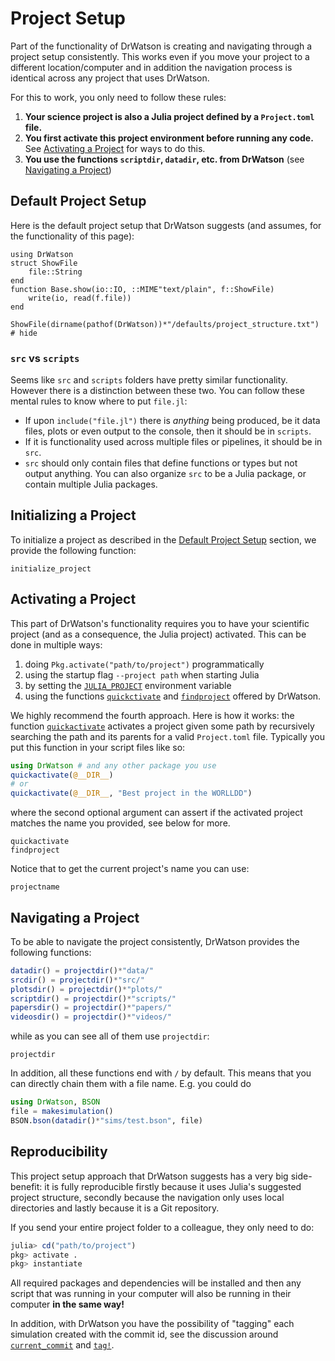 # Project Setup

Part of the functionality of DrWatson is creating and navigating through a project setup consistently. This works even if you move your project to a different location/computer and in addition the navigation process is identical across any project that uses DrWatson.

For this to work, you only need to follow these rules:

1. **Your science project is also a Julia project defined by a `Project.toml` file.**
2. **You first activate this project environment before running any code.** See [Activating a Project](@ref) for ways to do this.
3. **You use the functions `scriptdir`, `datadir`, etc. from DrWatson** (see [Navigating a Project](@ref))

## Default Project Setup

Here is the default project setup that DrWatson suggests (and assumes, for the functionality of this page):

```@setup project
using DrWatson
struct ShowFile
    file::String
end
function Base.show(io::IO, ::MIME"text/plain", f::ShowFile)
    write(io, read(f.file))
end
```
```@example project
ShowFile(dirname(pathof(DrWatson))*"/defaults/project_structure.txt") # hide
```

### `src` vs `scripts`
Seems like `src` and `scripts` folders have pretty similar functionality. However there is a distinction between these two. You can follow these mental rules to know where to put `file.jl`:

* If upon `include("file.jl")` there is _anything_ being produced, be it data files, plots or even output to the console, then it should be in `scripts`.
* If it is functionality used across multiple files or pipelines, it should be in `src`.
* `src` should only contain files that define functions or types but not output anything. You can also organize `src` to be a Julia package, or contain multiple Julia packages.

## Initializing a Project

To initialize a project as described in the [Default Project Setup](@ref) section, we provide the following function:
```@docs
initialize_project
```

## Activating a Project
This part of DrWatson's functionality requires you to have your scientific project (and as a consequence, the Julia project) activated.
This can be done in multiple ways:
   1. doing `Pkg.activate("path/to/project")` programmatically
   2. using the startup flag `--project path` when starting Julia
   3. by setting the [`JULIA_PROJECT`](https://docs.julialang.org/en/latest/manual/environment-variables/#JULIA_PROJECT-1) environment variable
   4. using the functions [`quickctivate`](@ref) and [`findproject`](@ref) offered by DrWatson.

We highly recommend the fourth approach. Here is how it works: the function [`quickactivate`](@ref) activates a project given some path by recursively searching the path and its parents for a valid `Project.toml` file. Typically you put this function in your script files like so:
```julia
using DrWatson # and any other package you use
quickactivate(@__DIR__)
# or
quickactivate(@__DIR__, "Best project in the WORLLDD")
```
where the second optional argument can assert if the activated project matches the name you provided, see below for more.

```@docs
quickactivate
findproject
```

Notice that to get the current project's name you can use:
```@docs
projectname
```
## Navigating a Project
To be able to navigate the project consistently, DrWatson provides the following functions:
```julia
datadir() = projectdir()*"data/"
srcdir() = projectdir()*"src/"
plotsdir() = projectdir()*"plots/"
scriptdir() = projectdir()*"scripts/"
papersdir() = projectdir()*"papers/"
videosdir() = projectdir()*"videos/"
```

while as you can see all of them use `projectdir`:
```@docs
projectdir
```

In addition, all these functions end with `/` by default. This means that you can directly chain them with a file name. E.g. you could do
```julia
using DrWatson, BSON
file = makesimulation()
BSON.bson(datadir()*"sims/test.bson", file)
```

## Reproducibility
This project setup approach that DrWatson suggests has a very big side-benefit: it is fully reproducible firstly because it uses Julia's suggested project structure, secondly because the navigation only uses local directories and lastly because it is a Git repository.

If you send your entire project folder to a colleague, they only need to do:
```julia
julia> cd("path/to/project")
pkg> activate .
pkg> instantiate
```
All required packages and dependencies will be installed and then any script that was running in your computer will also be running in their computer **in the same way!**

In addition, with DrWatson you have the possibility of "tagging" each simulation created with the commit id, see the discussion around [`current_commit`](@ref) and [`tag!`](@ref).

